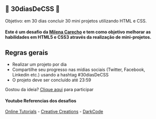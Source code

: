 ## 🚀 30diasDeCSS 🚀
Objetivo: em 30 dias concluir 30 mini projetos utilizando HTML e CSS.
#### Este é um desafio da <a href="https://github.com/MilenaCarecho">Milena Carecho</a> e tem como objetivo melhorar as habilidades em HTML5 e CSS3 através da realização de mini-projetos.

## Regras gerais

* Realizar um projeto por dia
* Compartilhe seu progresso nas mídias sociais (Twitter, Facebook, Linkedin etc.) usando a hashtag #30diasDeCSS
* O projeto deve ser concluído até 23:59

Gostou da ideia? 
[Clique aqui](https://github.com/MilenaCarecho/30diasDeCSS/issues/1) para participar 

#### Youtube Referencias dos desafios
[Online Tutorials](https://www.youtube.com/channel/UCbwXnUipZsLfUckBPsC7Jog) - 
[Creative Creations](https://www.youtube.com/channel/UCOKmVksbzoKJKmtu7rlEM1A) - 
[DarkCode](https://www.youtube.com/channel/UCD3KVjbb7aq2OiOffuungzw)
